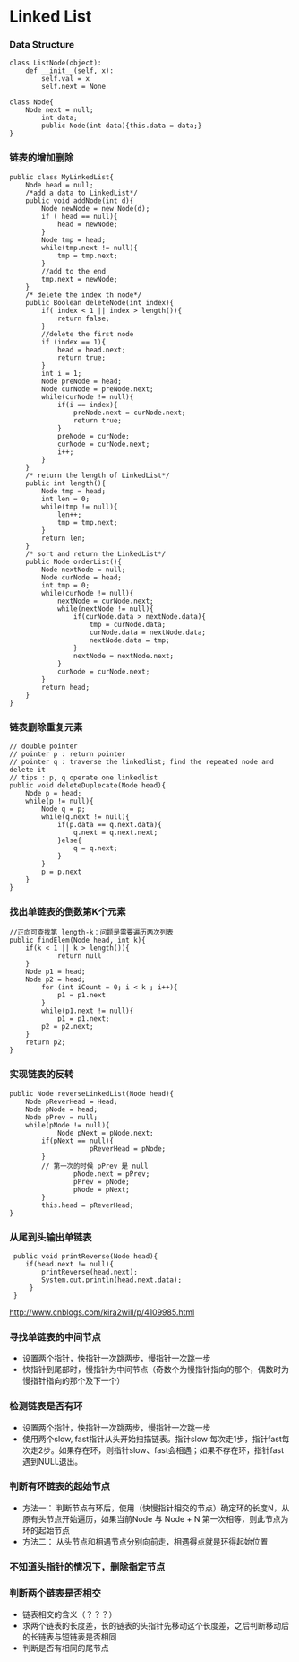 # Linked List

### Data Structure
```
class ListNode(object):
    def __init__(self, x):
        self.val = x
        self.next = None
```
```
class Node{
	Node next = null;
    	int data;
    	public Node(int data){this.data = data;}
}
```
### 链表的增加删除
```
public class MyLinkedList{
	Node head = null;
	/*add a data to LinkedList*/
	public void addNode(int d){
		Node newNode = new Node(d);
		if ( head == null){
			head = newNode;
		}
		Node tmp = head;
		while(tmp.next != null){
			tmp = tmp.next;
		}	
		//add to the end
		tmp.next = newNode;
	}
	/* delete the index th node*/
	public Boolean deleteNode(int index){
		if( index < 1 || index > length()){
			return false;
		}
		//delete the first node
		if (index == 1){
			head = head.next;
			return true;
		}
		int i = 1;
		Node preNode = head;
		Node curNode = preNode.next;
		while(curNode != null){
			if(i == index){
				preNode.next = curNode.next;
				return true;
			}
			preNode = curNode;
			curNode = curNode.next;
			i++;
		}
	}
	/* return the length of LinkedList*/
	public int length(){
		Node tmp = head;
		int len = 0;
		while(tmp != null){
			len++;
			tmp = tmp.next;
		}
		return len;
	}
	/* sort and return the LinkedList*/
	public Node orderList(){
		Node nextNode = null;
		Node curNode = head;
		int tmp = 0;
		while(curNode != null){
			nextNode = curNode.next;
			while(nextNode != null){
				if(curNode.data > nextNode.data){
					tmp = curNode.data;
					curNode.data = nextNode.data;
					nextNode.data = tmp;
				}
				nextNode = nextNode.next;
			}
			curNode = curNode.next;
		}
		return head;
	}
}
```
### 链表删除重复元素
```
// double pointer
// pointer p : return pointer
// pointer q : traverse the linkedlist; find the repeated node and delete it 
// tips : p, q operate one linkedlist
public void deleteDuplecate(Node head){
	Node p = head;
	while(p != null){
		Node q = p;
		while(q.next != null){
			if(p.data == q.next.data){
				q.next = q.next.next;
			}else{
				q = q.next;
			}
		}
		p = p.next
	}
}
```
### 找出单链表的倒数第K个元素
```
//正向可查找第 length-k：问题是需要遍历两次列表
public findElem(Node head, int k){
	if(k < 1 || k > length()){
        	return null
	}
	Node p1 = head;
	Node p2 = head;
        for (int iCount = 0; i < k ; i++){
        	p1 = p1.next
        }
        while(p1.next != null){
        	p1 = p1.next;
		p2 = p2.next;
	}
	return p2;
}
```
### 实现链表的反转
```
public Node reverseLinkedList(Node head){
	Node pReverHead = Head;
	Node pNode = head;
 	Node pPrev = null;
	while(pNode != null){
        	Node pNext = pNode.next;
		if(pNext == null){
            		pReverHead = pNode;
		}
		// 第一次的时候 pPrev 是 null
            	pNode.next = pPrev;
            	pPrev = pNode;
            	pNode = pNext;
        }
        this.head = pReverHead;
}
```
### 从尾到头输出单链表
```
 public void printReverse(Node head){
 	if(head.next != null){
     	printReverse(head.next);
     	System.out.println(head.next.data);
     }
 }
```
http://www.cnblogs.com/kira2will/p/4109985.html
### 寻找单链表的中间节点
+ 设置两个指针，快指针一次跳两步，慢指针一次跳一步
+ 快指针到尾部时，慢指针为中间节点（奇数个为慢指针指向的那个，偶数时为慢指针指向的那个及下一个）
### 检测链表是否有环
+ 设置两个指针，快指针一次跳两步，慢指针一次跳一步
+ 使用两个slow, fast指针从头开始扫描链表。指针slow 每次走1步，指针fast每次走2步。如果存在环，则指针slow、fast会相遇；如果不存在环，指针fast遇到NULL退出。
### 判断有环链表的起始节点
+ 方法一： 判断节点有环后，使用（快慢指针相交的节点）确定环的长度N，从原有头节点开始遍历，如果当前Node 与 Node + N 第一次相等，则此节点为环的起始节点
+ 方法二： 从头节点和相遇节点分别向前走，相遇得点就是环得起始位置
### 不知道头指针的情况下，删除指定节点

### 判断两个链表是否相交
+ 链表相交的含义（？？？）
+ 求两个链表的长度差，长的链表的头指针先移动这个长度差，之后判断移动后的长链表与短链表是否相同
+ 判断是否有相同的尾节点